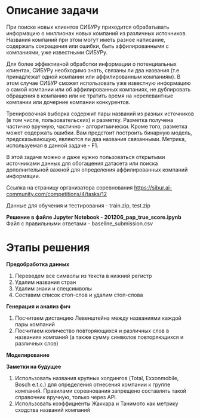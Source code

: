  # Описание задачи

  При поиске новых клиентов СИБУРу приходится обрабатывать информацию о миллионах новых компаний из различных источников. Названия компаний при этом могут иметь разное написание, содержать сокращения или ошибки, быть аффилированными с компаниями, уже известными СИБУРу.
  
  Для более эффективной обработки информации о потенциальных клиентах, СИБУРу необходимо знать, связаны ли два названия (т.е. принадлежат одной компании или аффилированным компаниям). В этом случае СИБУР сможет использовать уже известную информацию о самой компании или об аффилированных компаниях, не дублировать обращения в компанию или не тратить время на нерелевантные компании или дочерние компании конкурентов.
  
  Тренировочная выборка содержит пары названий из разных источников (в том числе, пользовательских) и разметку. Разметка получена частично вручную, частично - алгоритмически. Кроме того, разметка может содержать ошибки. Вам предстоит построить бинарную модель, предсказывающую, являются ли два названия связанными. Метрика, используемая в данной задаче - F1.
  
  В этой задаче можно и даже нужно пользоваться открытыми источниками данных для обогащения датасета или поиска дополнительной важной для определения аффилированных компаний информации.


Ссылка на страницу организатора соревнования https://sibur.ai-community.com/competitions/4/tasks/12


Данные для обучения и тестирования - train.zip, test.zip


**Решение в файле Jupyter Notebook - 201206_pap_true_score.ipynb**
Файл с правильными ответами - baseline_submission.csv

# Этапы решения

**Предобработка данных**
1. Переведем все символы из текста в нижний регистр
2. Удалим названия стран
3. Удалим знаки и спецсимволы
4. Составим список стоп-слов и удалим стоп-слова

**Генерация и анализ фич**
1. Посчитаем дистанцию Левенштейна между названиями каждой пары компаний
2. Посчитаем количество повторяющихся и различных слов в названиях компаний (а также сумму символов повторяющихся и различных слов)

**Моделирование**

**Заметки на будущее**
1. Использовать названия крупных холдингов (Total, Exxonmobile, Bosch e.t.c.) для определения отнесения компании к группе компаний. Правилами соревнования запрещено составлять такой справочник вручную, только через API.
2. Использовать коэффициенты Жаккара и Танимото как метрику сходства названий компаний

